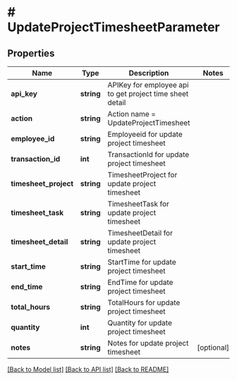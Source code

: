 # # UpdateProjectTimesheetParameter

## Properties

Name | Type | Description | Notes
------------ | ------------- | ------------- | -------------
**api_key** | **string** | APIKey for employee api to get project time sheet detail |
**action** | **string** | Action name &#x3D; UpdateProjectTimesheet |
**employee_id** | **string** | Employeeid for update project timesheet |
**transaction_id** | **int** | TransactionId for update project timesheet |
**timesheet_project** | **string** | TimesheetProject for update project timesheet |
**timesheet_task** | **string** | TimesheetTask for update project timesheet |
**timesheet_detail** | **string** | TimesheetDetail for update project timesheet |
**start_time** | **string** | StartTime for update project timesheet |
**end_time** | **string** | EndTime for update project timesheet |
**total_hours** | **string** | TotalHours for update project timesheet |
**quantity** | **int** | Quantity for update project timesheet |
**notes** | **string** | Notes for update project timesheet | [optional]

[[Back to Model list]](../../README.md#models) [[Back to API list]](../../README.md#endpoints) [[Back to README]](../../README.md)
